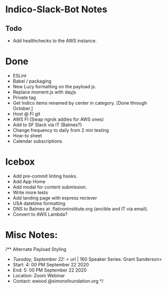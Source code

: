 # Indico-Slack-Bot Notes

## Todo
- Add healthchecks to the AWS instance.

# Done

- ESLint
- Babel / packaging
- New Lucy formatting on the payload js.
- Replace moment.js with dayjs
- Private tag
- Get Indico items renamed by center in category. [Done through October.]
- Host @ FI git
- AWS FI (Swap ngrok addies for AWS ones)
- Add to SF Slack via IT (Balmes?)
- Change frequency to daily from 2 min testing
- How-to sheet
- Calendar subscriptions

# Icebox

- Add pre-commit linting hooks.
- Add App Home
- Add modal for content submission.
- Write more tests
- Add landing page with express reciever
- USA datetime formatting
- DNS to Balmes at .flatironinstitute.org (ancible and IT via email).
- Convert to AWS Lambda?

# Misc Notes:

/\*\* Alternate Payload Styling

- _Tuesday, September 22:_ < url | 160 Speaker Series: Grant Sanderson>
- Start: 4: 00 PM September 22 2020
- End: 5: 00 PM September 22 2020
- Location: Zoom Webinar
- Contact: ewood @simonsfoundation.org
  \*/
